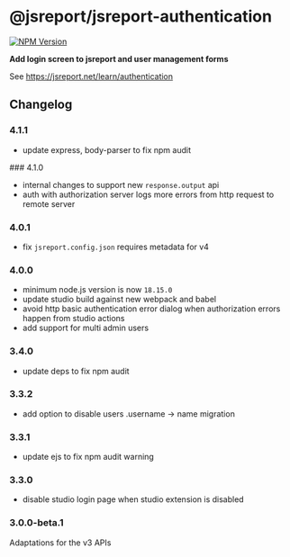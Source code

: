 # @jsreport/jsreport-authentication
[![NPM Version](http://img.shields.io/npm/v/@jsreport/jsreport-authentication.svg?style=flat-square)](https://npmjs.com/package/@jsreport/jsreport-authentication)

**Add login screen to jsreport and user management forms**

See https://jsreport.net/learn/authentication

## Changelog

### 4.1.1

- update express, body-parser to fix npm audit

### 4.1.0

- internal changes to support new `response.output` api
- auth with authorization server logs more errors from http request to remote server

### 4.0.1

- fix `jsreport.config.json` requires metadata for v4

### 4.0.0

- minimum node.js version is now `18.15.0`
- update studio build against new webpack and babel
- avoid http basic authentication error dialog when authorization errors happen from studio actions
- add support for multi admin users

### 3.4.0

- update deps to fix npm audit

### 3.3.2

- add option to disable users .username -> name migration

### 3.3.1

- update ejs to fix npm audit warning

### 3.3.0

- disable studio login page when studio extension is disabled

### 3.0.0-beta.1

Adaptations for the v3 APIs
